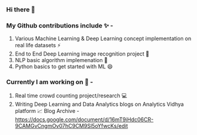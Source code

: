 ### Hi there 👋
### My Github contributions include ✨ - 
1. Various Machine Learning & Deep Learning concept implementation on real life datasets ⚡
2. End to End Deep Learning image recognition project 🌟
3. NLP basic algorithm implemenation 💬 
4. Python basics to get started with ML 😄

### Currently I am working on 🎯 - 
1. Real time crowd counting project/research 💻
2. Writing Deep Learning and Data Analytics blogs on Analytics Vidhya platform 📈 Blog Archive - https://docs.google.com/document/d/16mT9iHdc06CR-9CAMGvCngmOv07hC9CM9Sl5oYfwcKs/edit



<!--
**YashK07/YashK07** is a ✨ _special_ ✨ repository because its `README.md` (this file) appears on your GitHub profile.

Here are some ideas to get you started:

- 🔭 I’m currently working on ...
- 🌱 I’m currently learning ...
- 👯 I’m looking to collaborate on ...
- 🤔 I’m looking for help with ...
- 💬 Ask me about ...
- 📫 How to reach me: ...
- 😄 Pronouns: ...
- ⚡ Fun fact: ...
-->
